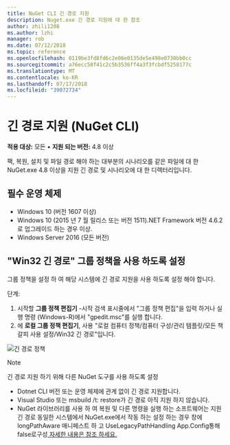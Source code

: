 ```yaml
---
title: NuGet CLI 긴 경로 지원
description: Nuget.exe 긴 경로 지원에 대 한 참조
author: zhili1208
ms.author: lzhi
manager: rob
ms.date: 07/12/2018
ms.topic: reference
ms.openlocfilehash: 0119be3fd8fd6c2e06e0135de5e498e0730bb0cc
ms.sourcegitcommit: a76ecc58f41c2c5b3536ff4a3f3fcbdf5258177c
ms.translationtype: MT
ms.contentlocale: ko-KR
ms.lasthandoff: 07/17/2018
ms.locfileid: "39072734"
---
```

# <a name="long-path-support-nuget-cli"></a>긴 경로 지원 (NuGet CLI)

**적용 대상:** 모든 &bullet; **지원 되는 버전:** 4.8 이상

팩, 복원, 설치 및 파일 경로 해야 하는 대부분의 시나리오를 같은 파일에 대 한 NuGet.exe 4.8 이상을 지원 긴 경로 및 시나리오에 대 한 디렉터리입니다.

## <a name="required-operating-system"></a>필수 운영 체제

-   Windows 10 (버전 1607 이상)
-   Windows 10 (2015 년 7 월 릴리스 또는 버전 1511).NET Framework 버전 4.6.2로 업그레이드 하는 경우 이상.
-   Windows Server 2016 (모든 버전)

## <a name="enable-win32-long-paths-group-policy"></a>"Win32 긴 경로" 그룹 정책을 사용 하도록 설정

그룹 정책을 설정 하 여 해당 시스템에 긴 경로 지원을 사용 하도록 설정 해야 합니다.

단계:
1. 시작할 **그룹 정책 편집기** -시작 검색 표시줄에서 "그룹 정책 편집"을 입력 하거나 실행 명령 (Windows-R)에서 "gpedit.msc"를 실행 합니다.
2. 에 **로컬 그룹 정책 편집기**, 사용 "로컬 컴퓨터 정책/컴퓨터 구성/관리 템플릿/모든 책갈피 사용 설정/Win32 긴 경로"입니다.

![긴 경로 정책](media/LongPathPolicy.png)


> [!Note]
> 긴 경로 지원 하기 위해 다른 NuGet 도구를 사용 하도록 설정
>
> -   Dotnet CLI 버전 또는 운영 체제에 관계 없이 긴 경로 지원합니다.
> -   Visual Studio 또는 msbuild /t: restore가 긴 경로 아직 지원 하지 않습니다.
> -   NuGet 라이브러리를 사용 하 여 복원 및 다른 명령을 실행 하는 소프트웨어는 지원 긴 경로 동일한 시스템에서 NuGet.exe에서 작동 하는 설정 하는 경우 창에 longPathAware 매니페스트 하 고 UseLegacyPathHandling App.Config통해false로구성[ 자세한 내용은 참조 하세요.](https://blogs.msdn.microsoft.com/jeremykuhne/2016/07/30/net-4-6-2-and-long-paths-on-windows-10/)

